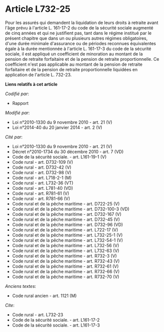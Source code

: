 # Article L732-25

Pour les assurés qui demandent la liquidation de leurs droits à retraite avant l'âge prévu à l'article L. 161-17-2 du code de
la sécurité sociale augmenté de cinq années et qui ne justifient pas, tant dans le régime institué par le présent chapitre
que dans un ou plusieurs autres régimes obligatoires, d'une durée minimale d'assurance ou de périodes reconnues équivalentes
égale à la durée mentionnée à l'article L. 161-17-3 du code de la sécurité sociale, il est appliqué un coefficient de
minoration au montant de la pension de retraite forfaitaire et de la pension de retraite proportionnelle. Ce coefficient
n'est pas applicable au montant de la pension de retraite forfaitaire et de la pension de retraite proportionnelle liquidées
en application de l'article L. 732-23.

**Liens relatifs à cet article**

_Codifié par_:

  - Rapport

_Modifié par_:

  - Loi n°2010-1330 du 9 novembre 2010 - art. 21 (V)
  - Loi n°2014-40 du 20 janvier 2014 - art. 2 (V)

_Cité par_:

  - Loi n°2010-1330 du 9 novembre 2010 - art. 21 (V)
  - Décret n°2010-1734 du 30 décembre 2010 - art. 7 (VD)
  - Code de la sécurité sociale. - art. L161-19-1 (V)
  - Code rural - art. D732-109 (V)
  - Code rural - art. D732-42 (V)
  - Code rural - art. D732-98 (V)
  - Code rural - art. L718-2-1 (M)
  - Code rural - art. L732-36 (VT)
  - Code rural - art. L781-40 (VD)
  - Code rural - art. R781-61 (V)
  - Code rural - art. R781-66 (V)
  - Code rural et de la pêche maritime - art. D722-25 (V)
  - Code rural et de la pêche maritime - art. D732-100-3 (VD)
  - Code rural et de la pêche maritime - art. D732-167 (V)
  - Code rural et de la pêche maritime - art. D732-45 (V)
  - Code rural et de la pêche maritime - art. D732-96 (VD)
  - Code rural et de la pêche maritime - art. L722-17 (V)
  - Code rural et de la pêche maritime - art. L732-25-1 (V)
  - Code rural et de la pêche maritime - art. L732-54-1 (V)
  - Code rural et de la pêche maritime - art. L732-56 (V)
  - Code rural et de la pêche maritime - art. L732-63 (V)
  - Code rural et de la pêche maritime - art. R732-3 (V)
  - Code rural et de la pêche maritime - art. R732-43 (V)
  - Code rural et de la pêche maritime - art. R732-61 (V)
  - Code rural et de la pêche maritime - art. R732-66 (V)
  - Code rural et de la pêche maritime - art. R732-70 (V)

_Anciens textes_:

  - Code rural ancien - art. 1121 (M)

_Cite_:

  - Code rural - art. L732-23
  - Code de la sécurité sociale. - art. L161-17-2
  - Code de la sécurité sociale. - art. L161-17-3
